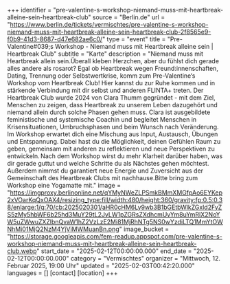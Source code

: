 +++
identifier = "pre-valentine-s-workshop-niemand-muss-mit-heartbreak-alleine-sein-heartbreak-club"
source = "Berlin.de"
url = "https://www.berlin.de/tickets/vermischtes/pre-valentine-s-workshop-niemand-muss-mit-heartbreak-alleine-sein-heartbreak-club-2f8565e9-f0b9-41d3-8687-d47e682ae6c0/"
type = "event"
title = "Pre-Valentine#039;s Workshop - Niemand muss mit Heartbreak alleine sein | Heartbreak Club"
subtitle = "Karte"
description = "Niemand muss mit Heartbreak allein sein.Überall kleben Herzchen, aber du fühlst dich gerade alles andere als rosarot? Egal ob Heartbreak wegen Freund:innenschaften, Dating, Trennung oder Selbstwertkrise, komm zum Pre-Valentine‘s Workshop vom Heartbreak Club! Hier kannst du zur Ruhe kommen und in stärkende Verbindung mit dir selbst und anderen FLINTA+ treten. Der Heartbreak Club wurde 2024 von Clara Thumm gegründet - mit dem Ziel, Menschen zu zeigen, dass Heartbreak zu unserem Leben dazugehört und niemand allein durch solche Phasen gehen muss. Clara ist ausgebildete feministische und systemische Coachin und begleitet Menschen in Krisensituationen, Umbruchsphasen und beim Wunsch nach Veränderung. Im Workshop erwartet dich eine Mischung aus Input, Austausch, Übungen und Entspannung. Dabei hast du die Möglichkeit, deinen Gefühlen Raum zu geben, gemeinsam mit anderen zu reflektieren und neue Perspektiven zu entwickeln. Nach dem Workshop wirst du mehr Klarheit darüber haben, was dir gerade guttut und welche Schritte du als Nächstes gehen möchtest. Außerdem nimmst du garantiert neue Energie und Zuversicht aus der Gemeinschaft des Heartbreak Clubs mit nachhause.Bitte bring zum Workshop eine Yogamatte mit."
image = "https://imgproxy.berlinonline.net/qYMyNWeZLPSmkBMmXMGfpAo6EYKep2xVOarKqQxOAX4/resizing_type:fill/width:480/height:360/gravity:fp:0.5:0.38/enlarge:1/q:70/cb:2025020301/aHR0cHM6Ly9wb3B1bGEtbWlkZGxld2FyZS5zMy5hbWF6b25hd3MuY29tL2JvLW1pZGRsZXdhcmUvYm8uYmRlX2NoYW5uZWwuZXZlbnQvaW1hZ2VzLzE2Mi81MjRhNTg5NS0wYzdiLTQ1MmYtOWNhMi01MjQ2NzM4YjViMWMuanBn.png"
image_bucket = "https://storage.googleapis.com/fem-readup.appspot.com/pre-valentine-s-workshop-niemand-muss-mit-heartbreak-alleine-sein-heartbreak-club.webp"
start_date = "2025-02-12T00:00:00.000"
end_date = "2025-02-12T00:00:00.000"
category = "Vermischtes"
organizer = "Mittwoch, 12. Februar 2025, 19:00 Uhr"
updated = "2025-02-03T00:42:20.000"
languages = []
[contact]
[location]
+++